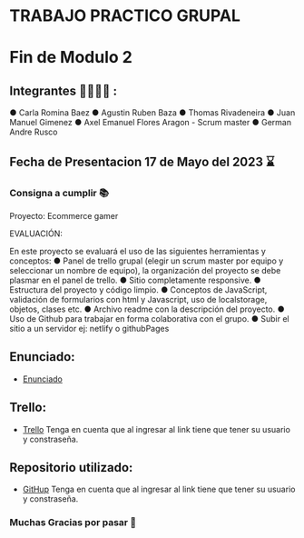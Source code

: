 # TRABAJO PRACTICO GRUPAL

# Fin de Modulo 2

## Integrantes 👨‍👨‍👧‍👦 :
● Carla Romina Baez 
● Agustin Ruben Baza
● Thomas Rivadeneira
● Juan Manuel Gimenez
● Axel Emanuel Flores Aragon - Scrum master
● German Andre Rusco


## Fecha de Presentacion 17 de Mayo del 2023 ⌛

### Consigna a cumplir 📚

Proyecto: Ecommerce gamer

EVALUACIÓN:

En este proyecto se evaluará el uso de las siguientes herramientas y conceptos:
● Panel de trello grupal (elegir un scrum master por equipo y seleccionar un nombre de
equipo), la organización del proyecto se debe plasmar en el panel de trello.
● Sitio completamente responsive.
● Estructura del proyecto y código limpio.
● Conceptos de JavaScript, validación de formularios con html y Javascript, uso de localstorage,
objetos, clases etc.
● Archivo readme con la descripción del proyecto.
● Uso de Github para trabajar en forma colaborativa con el grupo.
● Subir el sitio a un servidor ej: netlify o githubPages

## Enunciado:
- [Enunciado](https://drive.google.com/file/d/1gfcsseV-vAw2pjRdFjvQurEaDLHLqj4B/view)
## Trello:
- [Trello](https://trello.com/b/1Q8GP3Ne/xgames)
Tenga en cuenta que al ingresar al link tiene que tener su usuario y constraseña.
## Repositorio utilizado: 
- [GitHup](https://github.com/juanmakorn/Xgames---modulo-2.git)
Tenga en cuenta que al ingresar al link tiene que tener su usuario y constraseña.

### Muchas Gracias por pasar 👏
